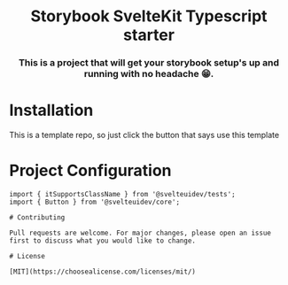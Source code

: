 <p align="center">
  <h1 align="center">Storybook SvelteKit Typescript starter</h1>
  <h3 align="center">This is a project that will get your storybook setup's up and running with no headache 😁.</h3>
</p>

# Installation

This is a template repo, so just click the button that says use this template

# Project Configuration

```tsx
import { itSupportsClassName } from '@svelteuidev/tests';
import { Button } from '@svelteuidev/core';

# Contributing

Pull requests are welcome. For major changes, please open an issue first to discuss what you would like to change.

# License

[MIT](https://choosealicense.com/licenses/mit/)
```
